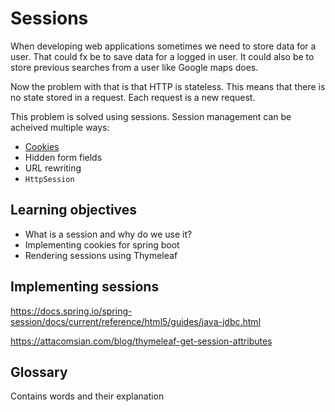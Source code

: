 # Sessions

When developing web applications sometimes we need to store data for a user. That could fx be to save data for a logged in user. It could also be to store previous searches from a user like Google maps does. 

Now the problem with that is that HTTP is stateless. This means that there is no state stored in a request. Each request is a new request.



This problem is solved using sessions. Session management can be acheived multiple ways:

- [Cookies](https://developer.mozilla.org/en-US/docs/Web/HTTP/Cookies)
- Hidden form fields
- URL rewriting
- `HttpSession`





## Learning objectives

- What is a session and why do we use it?
- Implementing cookies for spring boot
- Rendering sessions using Thymeleaf



## Implementing sessions





https://docs.spring.io/spring-session/docs/current/reference/html5/guides/java-jdbc.html

https://attacomsian.com/blog/thymeleaf-get-session-attributes



## Glossary

Contains words and their explanation